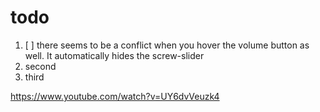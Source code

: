 # todo

1. [ ] there seems to be a conflict when you hover the volume button as well. It automatically hides the screw-slider
2. second
3. third

<https://www.youtube.com/watch?v=UY6dvVeuzk4>
